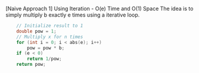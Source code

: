 <p>[Naive Approach 1] Using Iteration - O(e) Time and O(1) Space
The idea is to simply multiply b exactly e times using a iterative loop.</p>

```cpp
    // Initialize result to 1
    double pow = 1;
    // Multiply x for n times
    for (int i = 0; i < abs(e); i++) 
        pow = pow * b;
  	if (e < 0)
      	return 1/pow;
    return pow;
